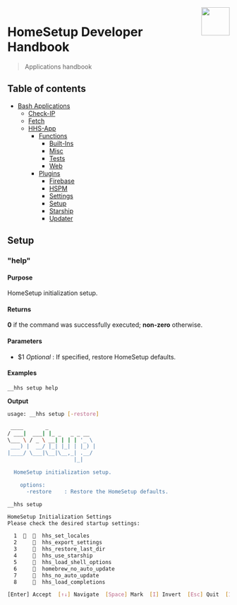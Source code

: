 <img src="https://iili.io/HvtxC1S.png" width="64" height="64" align="right" />

# HomeSetup Developer Handbook
>
> Applications handbook

## Table of contents

<!-- toc -->

- [Bash Applications](../../../../applications.md)
  - [Check-IP](../../check-ip.md#check-ip)
  - [Fetch](../../fetch.md#fetch)
  - [HHS-App](../../hhs-app.md#homesetup-application)
    - [Functions](../../hhs-app.md#functions)
      - [Built-Ins](../functions/built-ins.md)
      - [Misc](../functions/misc.md)
      - [Tests](../functions/tests.md)
      - [Web](../functions/web.md)
    - [Plugins](../../hhs-app.md#plug-ins)
      - [Firebase](firebase.md)
      - [HSPM](hspm.md)
      - [Settings](settings.md)
      - [Setup](setup.md)
      - [Starship](starship.md)
      - [Updater](updater.md)

<!-- tocstop -->

## Setup

### "help"

#### **Purpose**

HomeSetup initialization setup.

#### **Returns**

**0** if the command was successfully executed; **non-zero** otherwise.

#### **Parameters**

- $1 _Optional_ : If specified, restore HomeSetup defaults.

#### **Examples**

`__hhs setup help`

**Output**

```bash
usage: __hhs setup [-restore]

 ____       _
/ ___|  ___| |_ _   _ _ __
\___ \ / _ \ __| | | | '_ \
 ___) |  __/ |_| |_| | |_) |
|____/ \___|\__|\__,_| .__/
                     |_|

  HomeSetup initialization setup.

    options:
      -restore    : Restore the HomeSetup defaults.
```

`__hhs setup`

```bash
HomeSetup Initialization Settings
Please check the desired startup settings:

  1      hhs_set_locales
  2       hhs_export_settings
  3       hhs_restore_last_dir
  4       hhs_use_starship
  5       hhs_load_shell_options
  6       homebrew_no_auto_update
  7       hhs_no_auto_update
  8       hhs_load_completions

[Enter] Accept  [↑↓] Navigate  [Space] Mark  [I] Invert  [Esc] Quit  [1..8] Goto:
```
